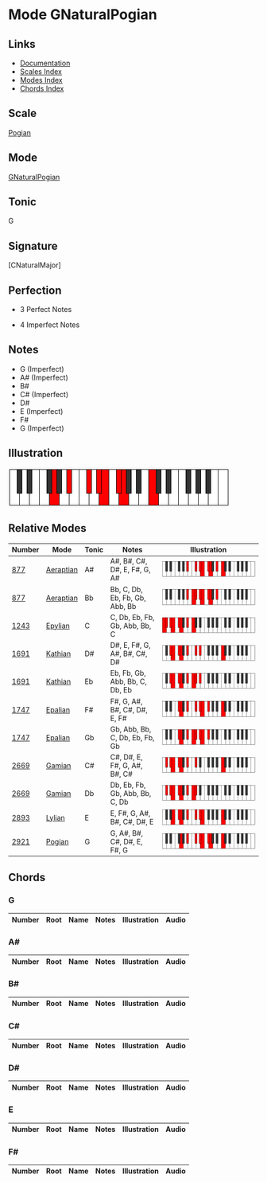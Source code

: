 # Mode GNaturalPogian

## Links

- [Documentation](index.md)
- [Scales Index](Scales.md)
- [Modes Index](Modes.md)
- [Chords Index](Chords.md)

## Scale

[Pogian](ScalePogian.md)

## Mode

[GNaturalPogian](ModeGNaturalPogian.md)

## Tonic

G

## Signature

[CNaturalMajor]

## Perfection

 - 3 Perfect Notes

 - 4 Imperfect Notes

## Notes

- G (Imperfect)
- A# (Imperfect)
- B#
- C# (Imperfect)
- D#
- E (Imperfect)
- F#
- G (Imperfect)

## Illustration

![GNaturalPogian](ModeGNaturalPogian.png)

## Relative Modes

| Number | Mode | Tonic | Notes | Illustration |
|--------|------|-------|-------|--------------|
| [877](https://ianring.com/musictheory/scales/877) | [Aeraptian](ModeAeraptian.md) | A# | A#, B#, C#, D#, E, F#, G, A# | ![ASharpAeraptian](ModeASharpAeraptian.png) |
| [877](https://ianring.com/musictheory/scales/877) | [Aeraptian](ModeAeraptian.md) | Bb | Bb, C, Db, Eb, Fb, Gb, Abb, Bb | ![BFlatAeraptian](ModeBFlatAeraptian.png) |
| [1243](https://ianring.com/musictheory/scales/1243) | [Epylian](ModeEpylian.md) | C | C, Db, Eb, Fb, Gb, Abb, Bb, C | ![CNaturalEpylian](ModeCNaturalEpylian.png) |
| [1691](https://ianring.com/musictheory/scales/1691) | [Kathian](ModeKathian.md) | D# | D#, E, F#, G, A#, B#, C#, D# | ![DSharpKathian](ModeDSharpKathian.png) |
| [1691](https://ianring.com/musictheory/scales/1691) | [Kathian](ModeKathian.md) | Eb | Eb, Fb, Gb, Abb, Bb, C, Db, Eb | ![EFlatKathian](ModeEFlatKathian.png) |
| [1747](https://ianring.com/musictheory/scales/1747) | [Epalian](ModeEpalian.md) | F# | F#, G, A#, B#, C#, D#, E, F# | ![FSharpEpalian](ModeFSharpEpalian.png) |
| [1747](https://ianring.com/musictheory/scales/1747) | [Epalian](ModeEpalian.md) | Gb | Gb, Abb, Bb, C, Db, Eb, Fb, Gb | ![GFlatEpalian](ModeGFlatEpalian.png) |
| [2669](https://ianring.com/musictheory/scales/2669) | [Gamian](ModeGamian.md) | C# | C#, D#, E, F#, G, A#, B#, C# | ![CSharpGamian](ModeCSharpGamian.png) |
| [2669](https://ianring.com/musictheory/scales/2669) | [Gamian](ModeGamian.md) | Db | Db, Eb, Fb, Gb, Abb, Bb, C, Db | ![DFlatGamian](ModeDFlatGamian.png) |
| [2893](https://ianring.com/musictheory/scales/2893) | [Lylian](ModeLylian.md) | E | E, F#, G, A#, B#, C#, D#, E | ![ENaturalLylian](ModeENaturalLylian.png) |
| [2921](https://ianring.com/musictheory/scales/2921) | [Pogian](ModePogian.md) | G | G, A#, B#, C#, D#, E, F#, G | ![GNaturalPogian](ModeGNaturalPogian.png) |

## Chords

### G

| Number | Root | Name | Notes | Illustration | Audio |
|--------|------|------|-------|--------------|-------|

### A#

| Number | Root | Name | Notes | Illustration | Audio |
|--------|------|------|-------|--------------|-------|

### B#

| Number | Root | Name | Notes | Illustration | Audio |
|--------|------|------|-------|--------------|-------|

### C#

| Number | Root | Name | Notes | Illustration | Audio |
|--------|------|------|-------|--------------|-------|

### D#

| Number | Root | Name | Notes | Illustration | Audio |
|--------|------|------|-------|--------------|-------|

### E

| Number | Root | Name | Notes | Illustration | Audio |
|--------|------|------|-------|--------------|-------|

### F#

| Number | Root | Name | Notes | Illustration | Audio |
|--------|------|------|-------|--------------|-------|

